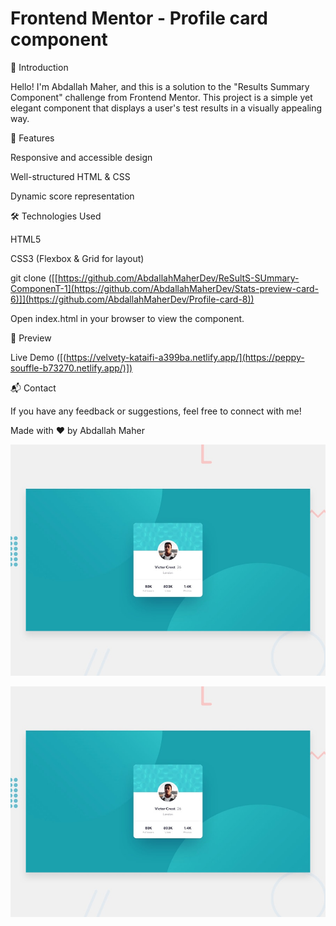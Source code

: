 # Frontend Mentor - Profile card component

🌟 Introduction

Hello! I'm Abdallah Maher, and this is a solution to the "Results Summary Component" challenge from Frontend Mentor. This project is a simple yet elegant component that displays a user's test results in a visually appealing way.

🚀 Features

Responsive and accessible design

Well-structured HTML & CSS

Dynamic score representation

🛠 Technologies Used

HTML5

CSS3 (Flexbox & Grid for layout)

git clone ([[https://github.com/AbdallahMaherDev/ReSultS-SUmmary-ComponenT-1](https://github.com/AbdallahMaherDev/Stats-preview-card-6)]](https://github.com/AbdallahMaherDev/Profile-card-8))

Open index.html in your browser to view the component.

🎨 Preview

Live Demo ([(https://velvety-kataifi-a399ba.netlify.app/](https://peppy-souffle-b73270.netlify.app/)])

📬 Contact

If you have any feedback or suggestions, feel free to connect with me!

Made with ❤️ by Abdallah Maher

![Design preview for the Stats preview card component coding challenge](./design/desktop-preview.jpg)

![Design preview for the Profile card component coding challenge](./design/desktop-preview.jpg)
